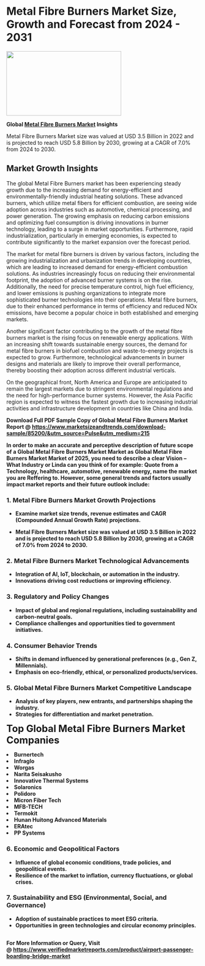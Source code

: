 <H1>Metal Fibre Burners Market Size, Growth and Forecast from 2024 - 2031</H1><img class="aligncenter size-medium wp-image-584254" src="https://thirdeyenews.in/wp-content/uploads/2024/09/Global-Market-Research-300x168.jpeg" alt="" width="300" height="168" /><p><strong>Global&nbsp;<a href="https://www.marketsizeandtrends.com/download-sample/85200/&amp;utm_source=Pulse&amp;utm_medium=215">Metal Fibre Burners Market</a> Insights</strong></p><p>Metal Fibre Burners Market size was valued at USD 3.5 Billion in 2022 and is projected to reach USD 5.8 Billion by 2030, growing at a CAGR of 7.0% from 2024 to 2030.</p><p><h2>Market Growth Insights</h2> <p>The global Metal Fibre Burners market has been experiencing steady growth due to the increasing demand for energy-efficient and environmentally-friendly industrial heating solutions. These advanced burners, which utilize metal fibers for efficient combustion, are seeing wide adoption across industries such as automotive, chemical processing, and power generation. The growing emphasis on reducing carbon emissions and optimizing fuel consumption is driving innovations in burner technology, leading to a surge in market opportunities. Furthermore, rapid industrialization, particularly in emerging economies, is expected to contribute significantly to the market expansion over the forecast period.</p> <p><strong></strong></p> <p>The market for metal fibre burners is driven by various factors, including the growing industrialization and urbanization trends in developing countries, which are leading to increased demand for energy-efficient combustion solutions. As industries increasingly focus on reducing their environmental footprint, the adoption of advanced burner systems is on the rise. Additionally, the need for precise temperature control, high fuel efficiency, and lower emissions is pushing organizations to integrate more sophisticated burner technologies into their operations. Metal fibre burners, due to their enhanced performance in terms of efficiency and reduced NOx emissions, have become a popular choice in both established and emerging markets.</p> <p>Another significant factor contributing to the growth of the metal fibre burners market is the rising focus on renewable energy applications. With an increasing shift towards sustainable energy sources, the demand for metal fibre burners in biofuel combustion and waste-to-energy projects is expected to grow. Furthermore, technological advancements in burner designs and materials are likely to improve their overall performance, thereby boosting their adoption across different industrial verticals.</p> <p>On the geographical front, North America and Europe are anticipated to remain the largest markets due to stringent environmental regulations and the need for high-performance burner systems. However, the Asia Pacific region is expected to witness the fastest growth due to increasing industrial activities and infrastructure development in countries like China and India.</p> <p><strong></p><p><span class=""><strong>Download Full PDF Sample Copy of Global Metal Fibre Burners Market Report</strong> @ <a href="https://www.marketsizeandtrends.com/download-sample/85200/&amp;utm_source=Pulse&amp;utm_medium=215" target="_blank">https://www.marketsizeandtrends.com/download-sample/85200/&amp;utm_source=Pulse&amp;utm_medium=215</a></span></p><p>In order to make an accurate and perceptive description of future scope of a Global&nbsp;Metal Fibre Burners Market Market as Global&nbsp;Metal Fibre Burners Market Market of 2025, you need to describe a clear Vision &ndash; What Industry or Linda can you think of for example: Quote from a Technology, healthcare, automotive, renewable energy, name the market you are Reffering to. However, some general trends and factors usually impact market reports and their future outlook include:</p><h3>1.&nbsp;<strong>Metal Fibre Burners Market Growth Projections</strong></h3><ul><li>Examine market size trends, revenue estimates and CAGR (Compounded Annual Growth Rate) projections.</li><li><p>Metal Fibre Burners Market size was valued at USD 3.5 Billion in 2022 and is projected to reach USD 5.8 Billion by 2030, growing at a CAGR of 7.0% from 2024 to 2030.</p></li></ul><h3>2.&nbsp;<strong>Metal Fibre Burners Market Technological Advancements</strong></h3><ul><li>Integration of AI, IoT, blockchain, or automation in the industry.</li><li>Innovations driving cost reductions or improving efficiency.</li></ul><h3>3.&nbsp;<strong>Regulatory and Policy Changes</strong></h3><ul><li>Impact of global and regional regulations, including sustainability and carbon-neutral goals.</li><li>Compliance challenges and opportunities tied to government initiatives.</li></ul><h3>4.&nbsp;<strong>Consumer Behavior Trends</strong></h3><ul><li>Shifts in demand influenced by generational preferences (e.g., Gen Z, Millennials).</li><li>Emphasis on eco-friendly, ethical, or personalized products/services.</li></ul><h3>5.&nbsp;<strong>Global Metal Fibre Burners Market Competitive Landscape</strong></h3><ul><li>Analysis of key players, new entrants, and partnerships shaping the industry.</li><li>Strategies for differentiation and market penetration.</li></ul><p data-pm-slice="1 1 []"><span style="color: inherit; font-family: inherit; font-size: 25px;">Top Global Metal Fibre Burners Market Companies</span></p><div class="" data-test-id=""><p><li>Burnertech</li><li> Infraglo</li><li> Worgas</li><li> Narita Seisakusho</li><li> Innovative Thermal Systems</li><li> Solaronics</li><li> Polidoro</li><li> Micron Fiber Tech</li><li> MFB-TECH</li><li> Termokit</li><li> Hunan Huitong Advanced Materials</li><li> ERAtec</li><li> PP Systems</li></p></div><h3>6.&nbsp;<strong>Economic and Geopolitical Factors</strong></h3><ul><li>Influence of global economic conditions, trade policies, and geopolitical events.</li><li>Resilience of the market to inflation, currency fluctuations, or global crises.</li></ul><h3>7.&nbsp;<strong>Sustainability and ESG (Environmental, Social, and Governance)</strong></h3><ul><li>Adoption of sustainable practices to meet ESG criteria.</li><li>Opportunities in green technologies and circular economy principles.</li></ul><h2><strong style="font-size: 14px;">For More Information or Query, Visit @&nbsp;</strong><a style="background-color: #ffffff; font-size: 14px;" href="https://www.marketsizeandtrends.com/report/metal-fibre-burners-market/" target="_blank">https://www.verifiedmarketreports.com/product/airport-passenger-boarding-bridge-market</a></h2>
